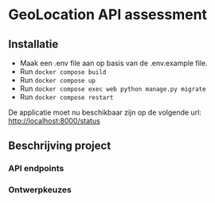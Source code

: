# GeoLocation API assessment


## Installatie
- Maak een .env file aan op basis van de .env.example file.
- Run `docker compose build`
- Run `docker compose up`
- Run `docker compose exec web python manage.py migrate`
- Run `docker compose restart`

De applicatie moet nu beschikbaar zijn op de volgende url:
[http://localhost:8000/status](http://localhost:8000/status)

## Beschrijving project

### API endpoints

### Ontwerpkeuzes